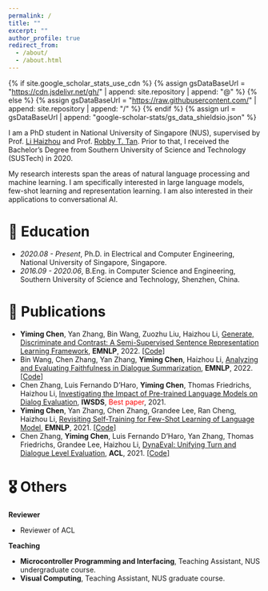 ```yaml
---
permalink: /
title: ""
excerpt: ""
author_profile: true
redirect_from: 
  - /about/
  - /about.html
---
```


{% if site.google_scholar_stats_use_cdn %}
{% assign gsDataBaseUrl = "https://cdn.jsdelivr.net/gh/" | append: site.repository | append: "@" %}
{% else %}
{% assign gsDataBaseUrl = "https://raw.githubusercontent.com/" | append: site.repository | append: "/" %}
{% endif %}
{% assign url = gsDataBaseUrl | append: "google-scholar-stats/gs_data_shieldsio.json" %}

<span class='anchor' id='about-me'></span>

I am a PhD student in National University of Singapore (NUS), supervised by Prof. [Li Haizhou](https://colips.org/~eleliha/) and Prof. [Robby T. Tan](https://tanrobby.github.io/). Prior to that, I received the Bachelor’s Degree from Southern University of Science and Technology (SUSTech) in 2020.

My research interests span the areas of natural language processing and machine learning. I am specifically interested in large language models, few-shot learning and representation learning. I am also interested in their applications to conversational AI.

<!-- Lorem ipsum dolor sit amet, consectetur adipiscing elit. Vivamus ornare aliquet ipsum, ac tempus justo dapibus sit amet. Suspendisse condimentum, libero vel tempus mattis, risus risus vulputate libero, elementum fermentum mi neque vel nisl. Maecenas facilisis maximus dignissim. Curabitur mattis vulputate dui, tincidunt varius libero luctus eu. Mauris mauris nulla, scelerisque eget massa id, tincidunt congue felis. Sed convallis tempor ipsum rhoncus viverra. Pellentesque nulla orci, accumsan volutpat fringilla vitae, maximus sit amet tortor. Aliquam ultricies odio ut volutpat scelerisque. Donec nisl nisl, porttitor vitae pharetra quis, fringilla sed mi. Fusce pretium dolor ut aliquam consequat. Cras volutpat, tellus accumsan mattis molestie, nisl lacus tempus massa, nec malesuada tortor leo vel quam. Aliquam vel ex consectetur, vehicula leo nec, efficitur eros. Donec convallis non urna quis feugiat. -->

<!-- My research interest includes neural machine translation and computer vision. I have published more than 100 papers at the top international AI conferences with total <a href='https://scholar.google.com/citations?user=DhtAFkwAAAAJ'>google scholar citations <strong><span id='total_cit'>260000+</span></strong></a> (You can also use google scholar badge <a href='https://scholar.google.com/citations?user=DhtAFkwAAAAJ'><img src="https://img.shields.io/endpoint?url={{ url | url_encode }}&logo=Google%20Scholar&labelColor=f6f6f6&color=9cf&style=flat&label=citations"></a>). -->

# 🏫 Education

- *2020.08 - Present*, Ph.D. in Electrical and Computer Engineering, National University of Singapore, Singapore.
- *2016.09 - 2020.06*, B.Eng. in Computer Science and Engineering, Southern University of Science and Technology, Shenzhen, China.

<!-- # 🔥 News
- *2022.02*: &nbsp;🎉🎉 Lorem ipsum dolor sit amet, consectetur adipiscing elit. Vivamus ornare aliquet ipsum, ac tempus justo dapibus sit amet. 
- *2022.02*: &nbsp;🎉🎉 Lorem ipsum dolor sit amet, consectetur adipiscing elit. Vivamus ornare aliquet ipsum, ac tempus justo dapibus sit amet. 
 -->
# 📝 Publications 

- **Yiming Chen**, Yan Zhang, Bin Wang, Zuozhu Liu, Haizhou Li, [Generate, Discriminate and Contrast: A Semi-Supervised Sentence Representation Learning Framework](https://aclanthology.org/2022.emnlp-main.558/), **EMNLP**, 2022. [[Code]](https://github.com/MatthewCYM/GenSE)
- Bin Wang, Chen Zhang, Yan Zhang, **Yiming Chen**, Haizhou Li, [Analyzing and Evaluating Faithfulness in Dialogue Summarization](https://aclanthology.org/2022.emnlp-main.325/), **EMNLP**, 2022. [[Code]](https://github.com/BinWang28/FacEval)
- Chen Zhang, Luis Fernando D’Haro, **Yiming Chen**, Thomas Friedrichs, Haizhou Li, [Investigating the Impact of Pre-trained Language Models on Dialog Evaluation](https://arxiv.org/abs/2110.01895), **IWSDS**, <font color="red">Best paper</font>, 2021.
- **Yiming Chen**, Yan Zhang, Chen Zhang, Grandee Lee, Ran Cheng, Haizhou Li, [Revisiting Self-Training for Few-Shot Learning of Language Model](https://aclanthology.org/2021.emnlp-main.718/), **EMNLP**, 2021. [[Code]](https://github.com/MatthewCYM/SFLM)
- Chen Zhang, **Yiming Chen**, Luis Fernando D’Haro, Yan Zhang, Thomas Friedrichs, Grandee Lee, Haizhou Li, [DynaEval: Unifying Turn and Dialogue Level Evaluation](https://aclanthology.org/2021.acl-long.441/), **ACL**, 2021. [[Code]](https://github.com/e0397123/DynaEval)

# 🎖 Others

**Reviewer**

- Reviewer of ACL

**Teaching**

- **Microcontroller Programming and Interfacing**, Teaching Assistant, NUS undergraduate course.
- **Visual Computing**, Teaching Assistant, NUS graduate course.

<!-- <div class='paper-box'><div class='paper-box-image'><div><div class="badge">CVPR 2016</div><img src='images/500x300.png' alt="sym" width="100%"></div></div>
<div class='paper-box-text' markdown="1">

[Deep Residual Learning for Image Recognition](https://openaccess.thecvf.com/content_cvpr_2016/papers/He_Deep_Residual_Learning_CVPR_2016_paper.pdf)

**Kaiming He**, Xiangyu Zhang, Shaoqing Ren, Jian Sun

[**Project**](https://scholar.google.com/citations?view_op=view_citation&hl=zh-CN&user=DhtAFkwAAAAJ&citation_for_view=DhtAFkwAAAAJ:ALROH1vI_8AC) <strong><span class='show_paper_citations' data='DhtAFkwAAAAJ:ALROH1vI_8AC'></span></strong>
- Lorem ipsum dolor sit amet, consectetur adipiscing elit. Vivamus ornare aliquet ipsum, ac tempus justo dapibus sit amet. 
</div>
</div>

- [Lorem ipsum dolor sit amet, consectetur adipiscing elit. Vivamus ornare aliquet ipsum, ac tempus justo dapibus sit amet](https://github.com), A, B, C, **CVPR 2020** -->

<!-- # 🎖 Honors and Awards
- *2021.10* Lorem ipsum dolor sit amet, consectetur adipiscing elit. Vivamus ornare aliquet ipsum, ac tempus justo dapibus sit amet. 
- *2021.09* Lorem ipsum dolor sit amet, consectetur adipiscing elit. Vivamus ornare aliquet ipsum, ac tempus justo dapibus sit amet. 

# 💬 Invited Talks
- *2021.06*, Lorem ipsum dolor sit amet, consectetur adipiscing elit. Vivamus ornare aliquet ipsum, ac tempus justo dapibus sit amet. 
- *2021.03*, Lorem ipsum dolor sit amet, consectetur adipiscing elit. Vivamus ornare aliquet ipsum, ac tempus justo dapibus sit amet.  \| [\[video\]](https://github.com/)

# 💻 Internships
- *2019.05 - 2020.02*, [Lorem](https://github.com/), China. -->
